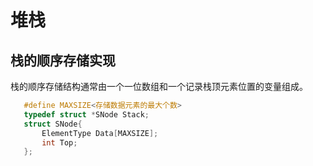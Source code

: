 # 堆栈
## 栈的顺序存储实现
栈的顺序存储结构通常由一个一位数组和一个记录栈顶元素位置的变量组成。  

```c
   #define MAXSIZE<存储数据元素的最大个数>
   typedef struct *SNode Stack;
   struct SNode{
       ElementType Data[MAXSIZE];
       int Top;
   };
```
